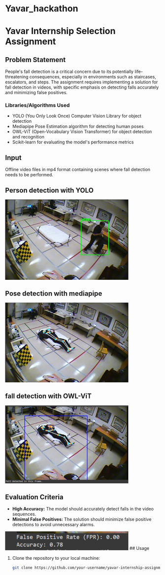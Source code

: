 # Yavar_hackathon

# Yavar Internship Selection Assignment

## Problem Statement

People's fall detection is a critical concern due to its potentially life-threatening consequences, especially in environments such as staircases, escalators, and steps. The assignment requires implementing a solution for fall detection in videos, with specific emphasis on detecting falls accurately and minimizing false positives.

### Libraries/Algorithms Used

- YOLO (You Only Look Once) Computer Vision Library for object detection
- Mediapipe Pose Estimation algorithm for detecting human poses
- OWL-ViT (Open-Vocabulary Vision Transformer) for object detection and recognition
- Scikit-learn for evaluating the model's performance metrics

## Input

Offline video files in mp4 format containing scenes where fall detection needs to be performed.

## Person detection with YOLO 
 <img src="https://github.com/kanis777/Yavar_hackathon/blob/main/output/person.png" alt="Person Predicted" width="400">

## Pose detection with mediapipe
 <img src="https://github.com/kanis777/Yavar_hackathon/blob/main/output/pose.png" alt="Pose detected" width="400">

## fall detection with OWL-ViT
 <img src="https://github.com/kanis777/Yavar_hackathon/blob/main/output/fall.png" alt="Fall detected" width="400">

## Evaluation Criteria

- **High Accuracy:** The model should accurately detect falls in the video sequences.
- **Minimal False Positives:** The solution should minimize false positive detections to avoid unnecessary alarms.
<img src="https://github.com/kanis777/Yavar_hackathon/blob/main/output/metrics.png" alt="Metrics" width="400">
## Usage
  
1. Clone the repository to your local machine:

   ```bash
   git clone https://github.com/your-username/yavar-internship-assignment.git```
